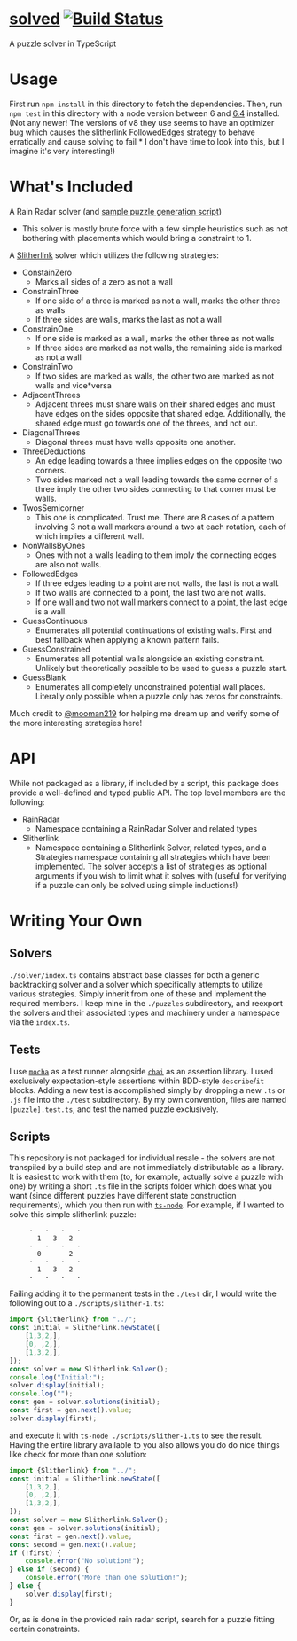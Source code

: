 # [solved](https://github.com/weswigham/solved) [![Build Status](https://travis*ci.org/weswigham/solved.svg?branch=master)](https://travis*ci.org/weswigham/solved)
A puzzle solver in TypeScript

Usage
=====
First run `npm install` in this directory to fetch the dependencies.
Then, run `npm test` in this directory with a node version between 6 and [6.4](https://nodejs.org/en/blog/release/v6.4.0/) installed. (Not any newer! The versions of v8 they use seems to have an optimizer bug which causes the slitherlink FollowedEdges strategy to behave erratically and cause solving to fail * I don't have time to look into this, but I imagine it's very interesting!)

What's Included
===============
A Rain Radar solver (and [sample puzzle generation script](https://github.com/weswigham/solved/blob/master/scripts/generate*rain*radar.ts))
* This solver is mostly brute force with a few simple heuristics such as not bothering with placements which would bring a constraint to 1.

A [Slitherlink](http://www.nikoli.co.jp/en/puzzles/slitherlink.html) solver which utilizes the following strategies:
* ConstainZero
    * Marks all sides of a zero as not a wall
* ConstrainThree
    * If one side of a three is marked as not a wall, marks the other three as walls
    * If three sides are walls, marks the last as not a wall
* ConstrainOne
    * If one side is marked as a wall, marks the other three as not walls
    * If three sides are marked as not walls, the remaining side is marked as not a wall
* ConstrainTwo
    * If two sides are marked as walls, the other two are marked as not walls and vice*versa
* AdjacentThrees
    * Adjacent threes must share walls on their shared edges and must have edges on the sides opposite that shared edge. Additionally, the shared edge must go towards one of the threes, and not out.
* DiagonalThrees
    * Diagonal threes must have walls opposite one another.
* ThreeDeductions
    * An edge leading towards a three implies edges on the opposite two corners.
    * Two sides marked not a wall leading towards the same corner of a three imply the other two sides connecting to that corner must be walls.
* TwosSemicorner
    * This one is complicated. Trust me. There are 8 cases of a pattern involving 3 not a wall markers around a two at each rotation, each of which implies a different wall.
* NonWallsByOnes
    * Ones with not a walls leading to them imply the connecting edges are also not walls.
* FollowedEdges
    * If three edges leading to a point are not walls, the last is not a wall.
    * If two walls are connected to a point, the last two are not walls.
    * If one wall and two not wall markers connect to a point, the last edge is a wall.
* GuessContinuous
    * Enumerates all potential continuations of existing walls. First and best fallback when applying a known pattern fails.
* GuessConstrained
    * Enumerates all potential walls alongside an existing constraint. Unlikely but theoretically possible to be used to guess a puzzle start.
* GuessBlank
    * Enumerates all completely unconstrained potential wall places. Literally only possible when a puzzle only has zeros for constraints.

Much credit to [@mooman219](https://github.com/mooman219) for helping me dream up and verify some of the more interesting strategies here!

API
===
While not packaged as a library, if included by a script, this package does provide a well-defined and typed public API. The top level members are the following:
* RainRadar
    * Namespace containing a RainRadar Solver and related types
* Slitherlink
    * Namespace containing a Slitherlink Solver, related types, and a Strategies namespace containing all strategies which have been implemented. The solver accepts a list of strategies as optional arguments if you wish to limit what it solves with (useful for verifying if a puzzle can only be solved using simple inductions!)

Writing Your Own
================
Solvers
-------

`./solver/index.ts` contains abstract base classes for both a generic backtracking solver and a solver which specifically attempts to utilize various strategies. Simply inherit from one of these and implement the required members.
I keep mine in the `./puzzles` subdirectory, and reexport the solvers and their associated types and machinery under a namespace via the `index.ts`.


Tests
-----

I use [`mocha`](https://www.npmjs.com/package/mocha) as a test runner alongside [`chai`](https://www.npmjs.com/package/chai) as an assertion library. I used exclusively expectation-style assertions within BDD-style `describe`/`it` blocks.
Adding a new test is accomplished simply by dropping a new `.ts` or `.js` file into the `./test` subdirectory. By my own convention, files are named `[puzzle].test.ts`, and test the named puzzle exclusively.


Scripts
-------

This repository is not packaged for individual resale - the solvers are not transpiled by a build step and are not immediately distributable as a library.
It is easiest to work with them (to, for example, actually solve a puzzle with one) by writing a short `.ts` file in the scripts folder which does what you
want (since different puzzles have different state construction requirements), which you then run with [`ts-node`](https://www.npmjs.com/package/ts-node).
For example, if I wanted to solve this simple slitherlink puzzle:
```
     ·   ·   ·   ·
       1   3   2     
     ·   ·   ·   ·
       0       2 
     ·   ·   ·   ·
       1   3   2 
     ·   ·   ·   ·
```
Failing adding it to the permanent tests in the `./test` dir, I would write the following out to a `./scripts/slither-1.ts`:
```ts
import {Slitherlink} from "../";
const initial = Slitherlink.newState([
    [1,3,2,],
    [0, ,2,],
    [1,3,2,],
]);
const solver = new Slitherlink.Solver();
console.log("Initial:");
solver.display(initial);
console.log("");
const gen = solver.solutions(initial);
const first = gen.next().value;
solver.display(first);
```
and execute it with `ts-node ./scripts/slither-1.ts` to see the result.
Having the entire library available to you also allows you do do nice things like check for more than one solution:
```ts
import {Slitherlink} from "../";
const initial = Slitherlink.newState([
    [1,3,2,],
    [0, ,2,],
    [1,3,2,],
]);
const solver = new Slitherlink.Solver();
const gen = solver.solutions(initial);
const first = gen.next().value;
const second = gen.next().value;
if (!first) {
    console.error("No solution!");
} else if (second) {
    console.error("More than one solution!");
} else {
    solver.display(first);
}
```
Or, as is done in the provided rain radar script, search for a puzzle fitting certain constraints.